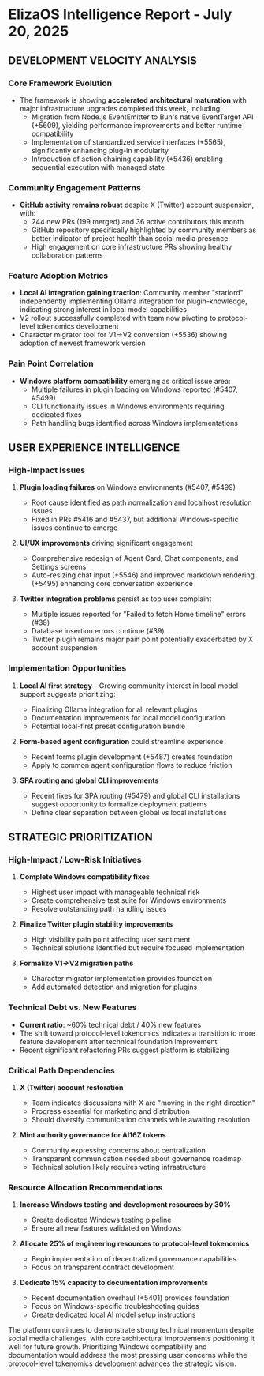 # ElizaOS Intelligence Report - July 20, 2025

## DEVELOPMENT VELOCITY ANALYSIS

### Core Framework Evolution
- The framework is showing **accelerated architectural maturation** with major infrastructure upgrades completed this week, including:
  - Migration from Node.js EventEmitter to Bun's native EventTarget API (+5609), yielding performance improvements and better runtime compatibility
  - Implementation of standardized service interfaces (+5565), significantly enhancing plug-in modularity
  - Introduction of action chaining capability (+5436) enabling sequential execution with managed state

### Community Engagement Patterns
- **GitHub activity remains robust** despite X (Twitter) account suspension, with:
  - 244 new PRs (199 merged) and 36 active contributors this month
  - GitHub repository specifically highlighted by community members as better indicator of project health than social media presence
  - High engagement on core infrastructure PRs showing healthy collaboration patterns

### Feature Adoption Metrics
- **Local AI integration gaining traction**: Community member "starlord" independently implementing Ollama integration for plugin-knowledge, indicating strong interest in local model capabilities
- V2 rollout successfully completed with team now pivoting to protocol-level tokenomics development
- Character migrator tool for V1→V2 conversion (+5536) showing adoption of newest framework version

### Pain Point Correlation
- **Windows platform compatibility** emerging as critical issue area:
  - Multiple failures in plugin loading on Windows reported (#5407, #5499)
  - CLI functionality issues in Windows environments requiring dedicated fixes
  - Path handling bugs identified across Windows implementations

## USER EXPERIENCE INTELLIGENCE

### High-Impact Issues
1. **Plugin loading failures** on Windows environments (#5407, #5499)
   - Root cause identified as path normalization and localhost resolution issues
   - Fixed in PRs #5416 and #5437, but additional Windows-specific issues continue to emerge

2. **UI/UX improvements** driving significant engagement
   - Comprehensive redesign of Agent Card, Chat components, and Settings screens
   - Auto-resizing chat input (+5546) and improved markdown rendering (+5495) enhancing core conversation experience

3. **Twitter integration problems** persist as top user complaint 
   - Multiple issues reported for "Failed to fetch Home timeline" errors (#38)
   - Database insertion errors continue (#39)
   - Twitter plugin remains major pain point potentially exacerbated by X account suspension

### Implementation Opportunities
1. **Local AI first strategy** - Growing community interest in local model support suggests prioritizing:
   - Finalizing Ollama integration for all relevant plugins
   - Documentation improvements for local model configuration
   - Potential local-first preset configuration bundle

2. **Form-based agent configuration** could streamline experience
   - Recent forms plugin development (+5487) creates foundation
   - Apply to common agent configuration flows to reduce friction

3. **SPA routing and global CLI improvements**
   - Recent fixes for SPA routing (#5479) and global CLI installations suggest opportunity to formalize deployment patterns
   - Define clear separation between global vs local installations

## STRATEGIC PRIORITIZATION

### High-Impact / Low-Risk Initiatives
1. **Complete Windows compatibility fixes**
   - Highest user impact with manageable technical risk
   - Create comprehensive test suite for Windows environments
   - Resolve outstanding path handling issues

2. **Finalize Twitter plugin stability improvements**
   - High visibility pain point affecting user sentiment
   - Technical solutions identified but require focused implementation

3. **Formalize V1→V2 migration paths**
   - Character migrator implementation provides foundation
   - Add automated detection and migration for plugins

### Technical Debt vs. New Features
- **Current ratio**: ~60% technical debt / 40% new features
- The shift toward protocol-level tokenomics indicates a transition to more feature development after technical foundation improvement
- Recent significant refactoring PRs suggest platform is stabilizing

### Critical Path Dependencies
1. **X (Twitter) account restoration**
   - Team indicates discussions with X are "moving in the right direction"
   - Progress essential for marketing and distribution
   - Should diversify communication channels while awaiting resolution

2. **Mint authority governance for AI16Z tokens**
   - Community expressing concerns about centralization
   - Transparent communication needed about governance roadmap
   - Technical solution likely requires voting infrastructure

### Resource Allocation Recommendations
1. **Increase Windows testing and development resources by 30%**
   - Create dedicated Windows testing pipeline
   - Ensure all new features validated on Windows

2. **Allocate 25% of engineering resources to protocol-level tokenomics**
   - Begin implementation of decentralized governance capabilities
   - Focus on transparent contract development

3. **Dedicate 15% capacity to documentation improvements**
   - Recent documentation overhaul (+5401) provides foundation
   - Focus on Windows-specific troubleshooting guides
   - Create dedicated local AI model setup instructions

The platform continues to demonstrate strong technical momentum despite social media challenges, with core architectural improvements positioning it well for future growth. Prioritizing Windows compatibility and documentation would address the most pressing user concerns while the protocol-level tokenomics development advances the strategic vision.